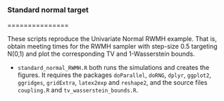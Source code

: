 ### Standard normal target
===============

These scripts reproduce the Univariate Normal RWMH example. That is, obtain meeting times for the RWMH sampler with step-size 0.5 targeting N(0,1) and plot the corresponding TV and 1-Wasserstein bounds.

* `standard_normal_RWMH.R` both runs the simulations and creates the figures. It requires the packages `doParallel`, `doRNG`, `dplyr`, `ggplot2`, `ggridges`, `gridExtra`, `latex2exp` and `reshape2`, and the source files `coupling.R` and `tv_wasserstein_bounds.R`.

